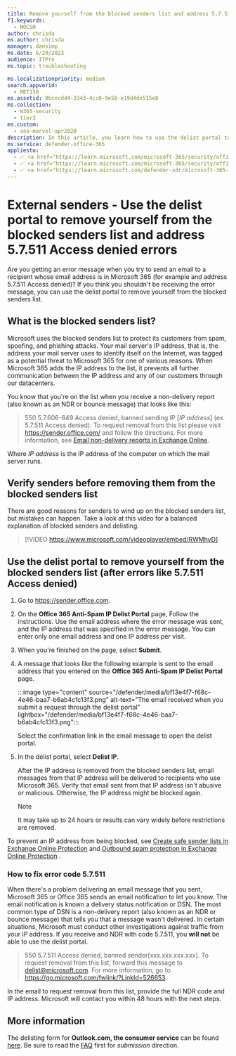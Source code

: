```yaml
---
title: Remove yourself from the blocked senders list and address 5.7.511 Access denied errors
f1.keywords:
  - NOCSH
author: chrisda
ms.author: chrisda
manager: dansimp
ms.date: 6/20/2023
audience: ITPro
ms.topic: troubleshooting

ms.localizationpriority: medium
search.appverid:
  - MET150
ms.assetid: 0bcecdd4-3343-4cc0-9e58-e19d4de515e8
ms.collection:
  - m365-security
  - tier3
ms.custom:
  - seo-marvel-apr2020
description: In this article, you learn how to use the delist portal to remove yourself from the Microsoft 365 blocked senders list. This action is the best response to address 5.7.511 Access denied errors.
ms.service: defender-office-365
appliesto:
  - ✅ <a href="https://learn.microsoft.com/microsoft-365/security/office-365-security/eop-about" target="_blank">Exchange Online Protection</a>
  - ✅ <a href="https://learn.microsoft.com/microsoft-365/security/office-365-security/mdo-about#defender-for-office-365-plan-1-vs-plan-2-cheat-sheet" target="_blank">Microsoft Defender for Office 365 Plan 1 and Plan 2</a>
  - ✅ <a href="https://learn.microsoft.com/defender-xdr/microsoft-365-defender" target="_blank">Microsoft Defender XDR</a>
---
```


# External senders - Use the delist portal to remove yourself from the blocked senders list and address 5.7.511 Access denied errors

Are you getting an error message when you try to send an email to a recipient whose email address is in Microsoft 365 (for example and address 5.7.511 Access denied)? If you think you shouldn't be receiving the error message, you can use the delist portal to remove yourself from the blocked senders list.

## What is the blocked senders list?

Microsoft uses the blocked senders list to protect its customers from spam, spoofing, and phishing attacks. Your mail server's IP address, that is, the address your mail server uses to identify itself on the Internet, was tagged as a potential threat to Microsoft 365 for one of various reasons. When Microsoft 365 adds the IP address to the list, it prevents all further communication between the IP address and any of our customers through our datacenters.

You know that you're on the list when you receive a non-delivery report (also known as an NDR or bounce message) that looks like this:

> 550 5.7.606-649 Access denied, banned sending IP [_IP address_] (ex. 5.7.511 Access denied): To request removal from this list please visit <https://sender.office.com/> and follow the directions. For more information, see [Email non-delivery reports in Exchange Online](/Exchange/mail-flow-best-practices/non-delivery-reports-in-exchange-online/non-delivery-reports-in-exchange-online).

Where  _IP address_ is the IP address of the computer on which the mail server runs.

## Verify senders before removing them from the blocked senders list

There are good reasons for senders to wind up on the blocked senders list, but mistakes can happen. Take a look at this video for a balanced explanation of blocked senders and delisting.

> [!VIDEO https://www.microsoft.com/videoplayer/embed/RWMhvD]

## Use the delist portal to remove yourself from the blocked senders list (after errors like 5.7.511 Access denied)

1. Go to <https://sender.office.com>.

2. On the **Office 365 Anti-Spam IP Delist Portal** page, Follow the instructions. Use the email address where the error message was sent, and the IP address that was specified in the error message. You can enter only one email address and one IP address per visit.

3. When you're finished on the page, select **Submit**.

4. A message that looks like the following example is sent to the email address that you entered on the **Office 365 Anti-Spam IP Delist Portal** page.

    :::image type="content" source="/defender/media/bf13e4f7-f68c-4e46-baa7-b6ab4cfc13f3.png" alt-text="The email received when you submit a request through the delist portal" lightbox="/defender/media/bf13e4f7-f68c-4e46-baa7-b6ab4cfc13f3.png":::

   Select the confirmation link in the email message to open the delist portal.

5. In the delist portal, select **Delist IP**.

    After the IP address is removed from the blocked senders list, email messages from that IP address will be delivered to recipients who use Microsoft 365. Verify that email sent from that IP address isn't abusive or malicious. Otherwise, the IP address might be blocked again.

    > [!NOTE]
    > It may take up to 24 hours or results can vary widely before restrictions are removed.

To prevent an IP address from being blocked, see [Create safe sender lists in Exchange Online Protection](create-safe-sender-lists-in-office-365.md) and [Outbound spam protection in Exchange Online Protection](outbound-spam-protection-about.md) .

### How to fix error code 5.7.511

When there's a problem delivering an email message that you sent, Microsoft 365 or Office 365 sends an email notification to let you know. The email notification is known a delivery status notification or DSN. The most common type of DSN is a non-delivery report (also known as an NDR or bounce message) that tells you that a message wasn't delivered. In certain situations, Microsoft must conduct other investigations against traffic from your IP address. If you receive and NDR with code 5.7.511, you **will not** be able to use the delist portal.

> 550 5.7.511 Access denied, banned sender[xxx.xxx.xxx.xxx]. To request removal from this list, forward this message to delist@microsoft.com. For more information, go to https://go.microsoft.com/fwlink/?LinkId=526653.

In the email to request removal from this list, provide the full NDR code and IP address. Microsoft will contact you within 48 hours with the next steps.

## More information

The delisting form for **Outlook.com, the consumer service** can be found [here](https://support.microsoft.com/supportrequestform/8ad563e3-288e-2a61-8122-3ba03d6b8d75). Be sure to read the [FAQ](https://sendersupport.olc.protection.outlook.com/pm/troubleshooting.aspx) first for _submission_ direction.
